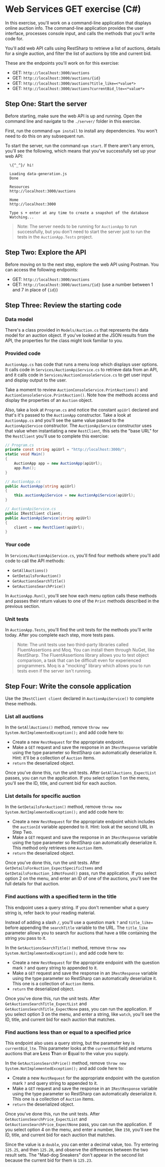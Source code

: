 # Web Services GET exercise (C#)

In this exercise, you'll work on a command-line application that displays online auction info. The command-line application provides the user interface, processes console input, and calls the methods that you'll write code for.

You'll add web API calls using RestSharp to retrieve a list of auctions, details for a single auction, and filter the list of auctions by title and current bid.

These are the endpoints you'll work on for this exercise:

- GET: `http://localhost:3000/auctions`
- GET: `http://localhost:3000/auctions/{id}`
- GET: `http://localhost:3000/auctions?title_like=<*value*>`
- GET: `http://localhost:3000/auctions?currentBid_lte=<*value*>`

## Step One: Start the server

Before starting, make sure the web API is up and running. Open the command line and navigate to the `./server/` folder in this exercise.

First, run the command `npm install` to install any dependencies. You won't need to do this on any subsequent run.

To start the server, run the command `npm start`. If there aren't any errors, you'll see the following, which means that you've successfully set up your web API:

```
  \{^_^}/ hi!

  Loading data-generation.js
  Done

  Resources
  http://localhost:3000/auctions

  Home
  http://localhost:3000

  Type s + enter at any time to create a snapshot of the database
  Watching...
```

> Note: The server needs to be running for `AuctionApp` to run successfully, but you don't need to start the server just to run the tests in the `AuctionApp.Tests` project.

## Step Two: Explore the API

Before moving on to the next step, explore the web API using Postman. You can access the following endpoints:

- GET: `http://localhost:3000/auctions`
- GET: `http://localhost:3000/auctions/{id}` (use a number between 1 and 7 in place of `{id}`)

## Step Three: Review the starting code

### Data model

There's a class provided in `Models/Auction.cs` that represents the data model for an auction object. If you've looked at the JSON results from the API, the properties for the class might look familiar to you.

### Provided code

`AuctionApp.cs` has code that runs a menu loop which displays user options. It calls code in `Services/AuctionApiService.cs` to retrieve data from an API, and it calls code in `Services/AuctionConsoleService.cs` to get user input and display output to the user.

Take a moment to review `AuctionConsoleService.PrintAuctions()` and `AuctionConsoleService.PrintAuction()`. Note how the methods access and display the properties of an `Auction` object.

Also, take a look at `Program.cs` and notice the constant `apiUrl` declared and that's it's passed to the `AuctionApp` constructor. Take a look at `AuctionApp.cs` and you'll see the same value passed to the `AuctionApiService` constructor. The `AuctionApiService` constructor uses that value when instantiating a new `RestClient`, this sets the "base URL" for the `RestClient` you'll use to complete this exercise:

```csharp
// Program.cs
private const string apiUrl = "http://localhost:3000/";
static void Main()
{
    AuctionApp app = new AuctionApp(apiUrl);
    app.Run();
}

// AuctionApp.cs
public AuctionApp(string apiUrl)
{
    this.auctionApiService = new AuctionApiService(apiUrl);
}

// AuctionApiService.cs
public IRestClient client;
public AuctionApiService(string apiUrl)
{
    client = new RestClient(apiUrl);
}
```

### Your code

In `Services/AuctionApiService.cs`, you'll find four methods where you'll add code to call the API methods:

- `GetAllAuctions()`
- `GetDetailsForAuction()`
- `GetAuctionsSearchTitle()`
- `GetAuctionsSearchPrice()`

In `AuctionApp.Run()`, you'll see how each menu option calls these methods and passes their return values to one of the `Print` methods described in the previous section.

### Unit tests

In `AuctionApp.Tests`, you'll find the unit tests for the methods you'll write today. After you complete each step, more tests pass.

> Note: The unit tests use two third-party libraries called FluentAssertions and Moq. You can install them through NuGet, like RestSharp. The FluentAssertions library allows you to test object comparison, a task that can be difficult even for experienced programmers. Moq is a "mocking" library which allows you to run tests even if the server isn't running.

## Step Four: Write the console application

Use the `IRestClient client` declared in `AuctionApiService()` to complete these methods.

### List all auctions

In the `GetAllAuctions()` method, remove `throw new System.NotImplementedException();` and add code here to:

- Create a new `RestRequest` for the appropriate endpoint.
- Make a `GET` request and save the response in an `IRestResponse` variable using the type parameter so RestSharp can automatically deserialize it. Hint: it'll be a collection of `Auction` items.
- `return` the deserialized object.

Once you've done this, run the unit tests. After `GetAllAuctions_ExpectList` passes, you can run the application. If you select option 1 on the menu, you'll see the ID, title, and current bid for each auction.

### List details for specific auction

In the `GetDetailsForAuction()` method, remove `throw new System.NotImplementedException();` and add code here to:

- Create a new `RestRequest` for the appropriate endpoint which includes the `auctionId` variable appended to it. Hint: look at the second URL in Step Two.
- Make a `GET` request and save the response in an `IRestResponse` variable using the type parameter so RestSharp can automatically deserialize it. This method only retrieves one `Auction` item.
- `return` the deserialized object.

Once you've done this, run the unit tests. After `GetDetailsForAuction_ExpectSpecificItems` and `GetDetailsForAuction_IdNotFound()` pass, run the application. If you select option 2 on the menu, and enter an ID of one of the auctions, you'll see the full details for that auction.

### Find auctions with a specified term in the title

This endpoint uses a query string. If you don't remember what a query string is, refer back to your reading material.

Instead of adding a slash `/`, you'll use a question mark `?` and `title_like=` before appending the `searchTitle` variable to the URL. The `title_like` parameter allows you to search for auctions that have a title containing the string you pass to it.

In the `GetAuctionsSearchTitle()` method, remove `throw new System.NotImplementedException();` and add code here to:

- Create a new `RestRequest` for the appropriate endpoint with the question mark `?` and query string to appended to it.
- Make a `GET` request and save the response in an `IRestResponse` variable using the type parameter so RestSharp can automatically deserialize it. This one is a collection of `Auction` items.
- `return` the deserialized object.

Once you've done this, run the unit tests. After `GetAuctionsSearchTitle_ExpectList` and `GetAuctionsSearchTitle_ExpectNone` pass, you can run the application. If you select option 3 on the menu, and enter a string, like `watch`, you'll see the ID, title, and current bid for each auction that matches.

### Find auctions less than or equal to a specified price

This endpoint also uses a query string, but the parameter key is `currentBid_lte`. This parameter looks at the `currentBid` field and returns auctions that are **L**ess **T**han or **E**qual to the value you supply.

In the `GetAuctionsSearchPrice()` method, remove `throw new System.NotImplementedException();` and add code here to:

- Create a new `RestRequest` for the appropriate endpoint with the question mark `?` and query string to appended to it.
- Make a `GET` request and save the response in an `IRestResponse` variable using the type parameter so RestSharp can automatically deserialize it. This one is a collection of `Auction` items.
- `return` the deserialized object.

Once you've done this, run the unit tests. After `GetAuctionsSearchPrice_ExpectList` and `GetAuctionsSearchPrice_ExpectNone` pass, you can run the application. If you select option 4 on the menu, and enter a number, like `150`, you'll see the ID, title, and current bid for each auction that matches.

Since the value is a `double`, you can enter a decimal value, too. Try entering `125.25`, and then `125.20`, and observe the differences between the two result sets. The "Mad-dog Sneakers" don't appear in the second list because the current bid for them is `125.23`.
